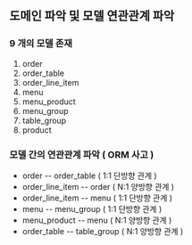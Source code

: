 ## 도메인 파악 및 모델 연관관계 파악

### 9 개의 모델 존재
1. order
2. order_table
3. order_line_item
4. menu
5. menu_product
6. menu_group
7. table_group
8. product


### 모델 간의 연관관계 파악 ( ORM 사고 )
- order -- order_table ( 1:1 단방향 관계 )
- order_line_item -- order ( N:1 양방향 관계 )
- order_line_item -- menu ( 1:1 단방향 관계 )
- menu -- menu_group ( 1:1 단방향 관계 )
- menu_product -- menu ( N:1 양방향 관계 )
- order_table -- table_group ( N:1 양방향 관계 )
